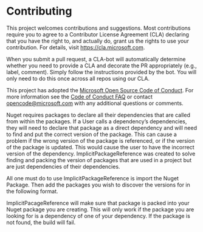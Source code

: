 
# Contributing

This project welcomes contributions and suggestions.  Most contributions require you to agree to a
Contributor License Agreement (CLA) declaring that you have the right to, and actually do, grant us
the rights to use your contribution. For details, visit https://cla.microsoft.com.

When you submit a pull request, a CLA-bot will automatically determine whether you need to provide
a CLA and decorate the PR appropriately (e.g., label, comment). Simply follow the instructions
provided by the bot. You will only need to do this once across all repos using our CLA.

This project has adopted the [Microsoft Open Source Code of Conduct](https://opensource.microsoft.com/codeofconduct/).
For more information see the [Code of Conduct FAQ](https://opensource.microsoft.com/codeofconduct/faq/) or
contact [opencode@microsoft.com](mailto:opencode@microsoft.com) with any additional questions or comments.

Nuget requires packages to declare all their dependencies that are called from within the packages. If a User calls a dependency’s dependencies, they will need to declare that package as a direct dependency and will need to find and put the correct version of the package. This can cause a problem if the wrong version of the package is referenced, or if the version of the package is updated. This would cause the user to have the incorrect version of the dependency. ImplicitPackageReference was created to solve finding and packing the version of packages that are used in a project but are just dependencies of their dependencies. 

All one must do to use ImplicitPackageReference is import the Nuget Package. Then add the packages you wish to discover the versions for in the following format.

<ImplicitPackageReference Include="Microsoft.AspNetCore.Http.Abstractions" />

ImplicitPacageReference will make sure that package is packed into your Nuget package you are creating. This will only work if the package you are looking for is a dependency of one of your dependency. If the package is not found, the build will fail.
